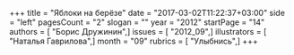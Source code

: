 +++
title = "Яблоки на берёзе"
date = "2017-03-02T11:22:37+03:00"
side = "left"
pagesCount = "2"
slogan = ""
year = "2012"
startPage = "14"
authors = [ "Борис Дружинин",]
issues = [ "2012_09",]
illustrators = [ "Наталья Гаврилова",]
month = "09"
rubrics = [ "Улыбнись",]
+++

